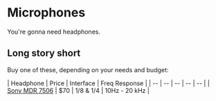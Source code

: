 Microphones
=======

You're gonna need headphones.

## Long story short

Buy one of these, depending on your needs and budget:

| Headphone | Price | Interface | Freq Response |
| -- | -- | -- | -- | -- |
| [Sony MDR 7506](http://www.amazon.com/dp/B000AJIF4E) | $70 | 1/8 & 1/4 | 10Hz - 20 kHz |
